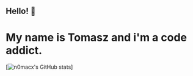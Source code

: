 ## Hello! :wave:
# My name is Tomasz and i'm a code addict.

[![n0macx's GitHub stats](https://github-readme-stats.vercel.app/api?username=n0macx&show_icons=true&theme=dark)]

